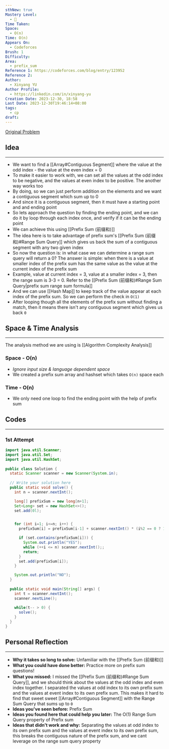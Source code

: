 ```yaml
---
sthNew: true
Mastery Level:
  - 📕
Time Taken: 
Space:
  - O(n)
Time: O(n)
Appears On:
  - Codeforces
Brush: 1
Difficulty: 
Area:
  - prefix_sum
Reference 1: https://codeforces.com/blog/entry/123952
Reference 2: 
Author:
  - Xinyang YU
Author Profile:
  - https://linkedin.com/in/xinyang-yu
Creation Date: 2023-12-30, 18:58
Last Date: 2023-12-30T19:46:14+08:00
tags:
  - cp
draft: 
---
```

[Original Problem](https://codeforces.com/contest/1915/problem/E)
## Idea
---
- We want to find a [[Array#Contiguous Segment]] where the value at the odd index - the value at the even index = 0
- To make it easier to work with, we can set all the values at the odd index to be negative, and the values at even index to be positive. The another way works too
- By doing, so we can just perform addition on the elements and we want a contiguous segment which sum up to 0
- And since it is a contiguous segment, then it must have a starting point and and ending point
- So lets approach the question by finding the ending point, and we can do it by loop through each index once, and verify if it can be the ending point
- We can achieve this using [[Prefix Sum (前缀和)]]
- The idea here is to take advantage of prefix sum's [[Prefix Sum (前缀和)#Range Sum Query]] which gives us back the sum of a contiguous segment with any two given index
- So now the question is: in what case we can determine a range sum query will return a 0? The answer is simple: when there is a value at smaller index of the prefix sum has the same value as the value at the current index of the prefix sum
- Example, value at current index = 3, value at a smaller index = 3, then the range sum is 3-3 = 0. Refer to the [[Prefix Sum (前缀和)#Range Sum Query|prefix sum range sum formula]]
- And we can use [[Hash Map]] to keep track of the value appear at each index of the prefix sum. So we can perform the check in `O(1)`
- After looping though all the elements of the prefix sum without finding a match, then it means there isn't any contiguous segment which gives us back `0`


## Space & Time Analysis
---
The analysis method we are using is [[Algorithm Complexity Analysis]]
### Space - O(n)
- *Ignore input size & language dependent space*
- We created a prefix sum array and hashset which takes `O(n)` space each 
### Time - O(n)
- We only need one loop to find the ending point with the help of prefix sum
 

## Codes
---
### 1st Attempt
```java title="Solution.java"
import java.util.Scanner;
import java.util.Set;
import java.util.HashSet;
 
public class Solution {
  static Scanner scanner = new Scanner(System.in);
  
  // Write your solution here
  public static void solve() {
    int n = scanner.nextInt();

    long[] prefixSum = new long[n+1];
    Set<Long> set = new HashSet<>();
    set.add(0l);


    for (int i=1; i<=n; i++) {
      prefixSum[i] = prefixSum[i-1] + scanner.nextInt() * (i%2 == 0 ? 1 : -1);

      if (set.contains(prefixSum[i])) {
        System.out.println("YES");
        while (++i <= n) scanner.nextInt();;
        return;
      }
      set.add(prefixSum[i]);
    }

    System.out.println("NO");
  }
  
  public static void main(String[] args) {
    int t = scanner.nextInt();
    scanner.nextLine();
    
    while(t-- > 0) {
      solve();
    }
  }
}
```

## Personal Reflection
---
- **Why it takes so long to solve:** Unfamiliar with the [[Prefix Sum (前缀和)]]
- **What you could have done better:** Practice more on prefix sum questions!
- **What you missed:** I missed the [[Prefix Sum (前缀和)#Range Sum Query]], and we should think about the values at the odd index and even index together. I separated the values at odd index to its own prefix sum and the values at event index to its own prefix sum. This makes it hard to find that sweet sweet [[Array#Contiguous Segment]] with the Range Sum Query that sums up to `0`
- **Ideas you've seen before:** Prefix Sum
- **Ideas you found here that could help you later:** The O(1) Range Sum Query property of Prefix sum
- **Ideas that didn't work and why:** Separating  the values at odd index to its own prefix sum and the values at event index to its own prefix sum, this breaks the contiguous nature of the prefix sum, and we cant leverage on the range sum query property 